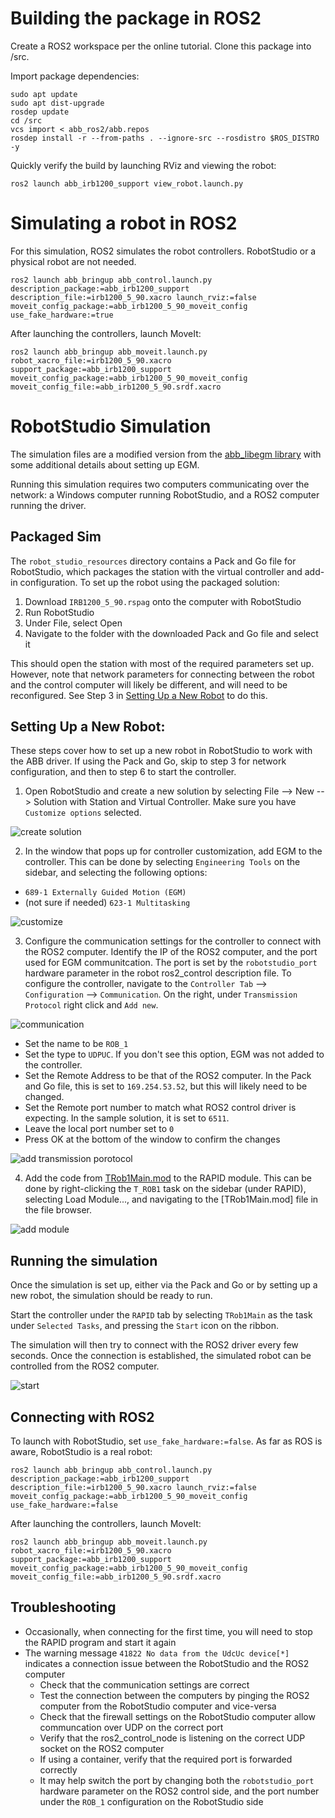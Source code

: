# Building the package in ROS2

Create a ROS2 workspace per the online tutorial. Clone this package into /src.

Import package dependencies:

    sudo apt update
    sudo apt dist-upgrade
    rosdep update
    cd /src
    vcs import < abb_ros2/abb.repos
    rosdep install -r --from-paths . --ignore-src --rosdistro $ROS_DISTRO -y

Quickly verify the build by launching RViz and viewing the robot:

    ros2 launch abb_irb1200_support view_robot.launch.py

# Simulating a robot in ROS2

For this simulation, ROS2 simulates the robot controllers. RobotStudio or a physical robot are not needed.

    ros2 launch abb_bringup abb_control.launch.py description_package:=abb_irb1200_support description_file:=irb1200_5_90.xacro launch_rviz:=false moveit_config_package:=abb_irb1200_5_90_moveit_config use_fake_hardware:=true

After launching the controllers, launch MoveIt:

    ros2 launch abb_bringup abb_moveit.launch.py robot_xacro_file:=irb1200_5_90.xacro support_package:=abb_irb1200_support moveit_config_package:=abb_irb1200_5_90_moveit_config moveit_config_file:=abb_irb1200_5_90.srdf.xacro

# RobotStudio Simulation

The simulation files are a modified version from the [abb_libegm library](https://github.com/ros-industrial/abb_libegm/issues/18#issuecomment-473262645) with some additional details about setting up EGM. 

Running this simulation requires two computers communicating over the network: a Windows computer running RobotStudio, and a ROS2 computer running the driver.

## Packaged Sim

The `robot_studio_resources` directory contains a Pack and Go file for RobotStudio, which packages the station with the virtual controller and add-in configuration. To set up the robot using the packaged solution:

1. Download `IRB1200_5_90.rspag` onto the computer with RobotStudio
2. Run RobotStudio
3. Under File, select Open
4. Navigate to the folder with the downloaded Pack and Go file and select it

This should open the station with most of the required parameters set up. However, note that network parameters for connecting between the robot and the control computer will likely be different, and will need to be reconfigured. See Step 3 in [Setting Up a New Robot](#setting-up-a-new-robot) to do this.

## Setting Up a New Robot:

These steps cover how to set up a new robot in RobotStudio to work with the ABB driver. If using the Pack and Go, skip to step 3 for network configuration, and then to step 6 to start the controller.

1. Open RobotStudio and create a new solution by selecting File --> New --> Solution with Station and Virtual Controller. Make sure you have `Customize options` selected.

![create solution](images/egm0.png)

2. In the window that pops up for controller customization, add EGM to the controller. This can be done by selecting `Engineering Tools` on the sidebar, and selecting the following options:
- `689-1 Externally Guided Motion (EGM)`
- (not sure if needed) `623-1 Multitasking`

![customize](images/egm1.png)

3. Configure the communication settings for the controller to connect with the ROS2 computer. Identify the IP of the ROS2 computer, and the port used for EGM communitcation. The port is set by the `robotstudio_port` hardware parameter in the robot ros2_control description file. To configure the controller, navigate to the `Controller Tab` --> `Configuration` --> `Communication`. On the right, under `Transmission Protocol` right click and `Add new`.


![communication](images/egm2.png)


 - Set the name to be `ROB_1`
 - Set the type to `UDPUC`. If you don't see this option, EGM was not added to the controller.
 -  Set the Remote Address to be that of the ROS2 computer. In the Pack and Go file, this is set to `169.254.53.52`, but this will likely need to be changed.
 - Set the Remote port number to match what ROS2 control driver is expecting. In the sample solution, it is set to `6511`.
 - Leave the local port number set to `0`
 - Press OK at the bottom of the window to confirm the changes

![add transmission porotocol](images/egm3.png)

4. Add the code from [TRob1Main.mod](../robot_studio_resources/TRob1Main.mod) to the RAPID module. This can be done by right-clicking the `T_ROB1` task on the sidebar (under RAPID), selecting Load Module..., and navigating to the [TRob1Main.mod] file in the file browser.

![add module](images/egm4.png)

## Running the simulation

Once the simulation is set up, either via the Pack and Go or by setting up a new robot, the simulation should be ready to run.

Start the controller under the `RAPID` tab by selecting `TRob1Main` as the task under `Selected Tasks`, and pressing the `Start` icon on the ribbon.

The simulation will then try to connect with the ROS2 driver every few seconds. Once the connection is established, the simulated robot can be controlled from the ROS2 computer.

![start](images/egm5.png)

## Connecting with ROS2

To launch with RobotStudio, set `use_fake_hardware:=false`. As far as ROS is aware, RobotStudio is a real robot:

    ros2 launch abb_bringup abb_control.launch.py description_package:=abb_irb1200_support description_file:=irb1200_5_90.xacro launch_rviz:=false moveit_config_package:=abb_irb1200_5_90_moveit_config use_fake_hardware:=false

After launching the controllers, launch MoveIt:

    ros2 launch abb_bringup abb_moveit.launch.py robot_xacro_file:=irb1200_5_90.xacro support_package:=abb_irb1200_support moveit_config_package:=abb_irb1200_5_90_moveit_config moveit_config_file:=abb_irb1200_5_90.srdf.xacro

## Troubleshooting

 - Occasionally, when connecting for the first time, you will need to stop the RAPID program and start it again
 - The warning message `41822 No data from the UdcUc device[*]` indicates a connection issue between the RobotStudio and the ROS2 computer
    - Check that the communication settings are correct
    - Test the connection between the computers by pinging the ROS2 computer from the RobotStudio computer and vice-versa
    - Check that the firewall settings on the RobotStudio computer allow communcation over UDP on the correct port
    - Verify that the ros2_control_node is listening on the correct UDP socket on the ROS2 computer
    - If using a container, verify that the required port is forwarded correctly
    - It may help switch the port by changing both the `robotstudio_port` hardware parameter on the ROS2 control side, and the port number under the `ROB_1` configuration on the RobotStudio side
